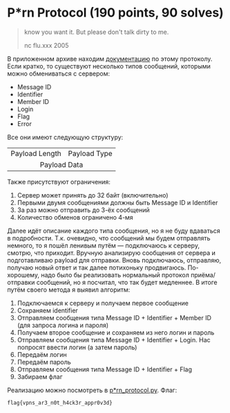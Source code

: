 # P*rn Protocol (190 points, 90 solves)

>  know you want it. But please don't talk dirty to me.
>
> nc flu.xxx 2005 

В приложенном архиве находим [документацию](./Documentation.pdf) по этому протоколу. Если кратко, то существуют 
несколько типов сообщений, которыми можно обмениваться с сервером:

* Message ID
* Identifier
* Member ID
* Login
* Flag
* Error

Все они имеют следующую структуру:

<table>
  <tr>
    <td> Payload Length </td>
    <td> Payload Type </td>
  </tr>
  <tr>
    <td colspan="2" style="text-align:center"> Payload Data </td>
  </tr>
</table>

Также присутствуют ограничения:

1. Сервер может принять до 32 байт (включительно)
2. Первыми двумя сообщениями должны быть Message ID и Identifier
3. За раз можно отправить до 3-ёх сообщений
4. Количество обменов ограничено 4-мя

Далее идёт описание каждого типа сообщения, но я не буду вдаваться в подробности. Т.к. очевидно, что сообщений мы будем
отправлять немного, то я пошёл ленивым путём — подключаюсь к серверу, смотрю, что приходит. Вручную анализирую сообщения
от сервера и подготавливаю payload для отправки. Вновь подключаюсь, отправляю, получаю новый ответ и так далее
потихоньку продвигаюсь. По-хорошему, надо было бы реализовать нормальный протокол приёма/отправки сообщений, но я
посчитал, что так будет медленнее. В итоге путём своего метода я выявил алгоритм:

1. Подключаемся к серверу и получаем первое сообщение
2. Сохраняем identifier
3. Отправляем сообщения типа Message ID + Identifier + Member ID (для запроса логина и пароля)
4. Получаем второе сообщение и сохраняем из него логин и пароль
5. Отправляем сообщения типа Message ID + Identifier + Login. Нас попросят ввести логин (а затем пароль)
6. Передаём логин
7. Передаём пароль
8. Отправляем сообщения типа Message ID + Identifier + Flag
9. Забираем флаг

Реализацию можно посмотреть в [p*rn_protocol.py](./p*rn_protocol.py). Флаг:

```
flag{vpns_ar3_n0t_h4ck3r_appr0v3d}
```
